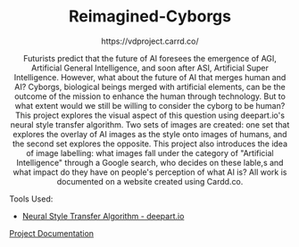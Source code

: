 # <div align="center"> Reimagined-Cyborgs </div>
<div align="center"> https://vdproject.carrd.co/ 

Futurists predict that the future of AI foresees the emergence of AGI, Artificial General Intelligence, and soon after ASI, Artificial Super Intelligence. However, what about the future of AI that merges human and AI? Cyborgs, biological beings merged with artificial elements, can be the outcome of the mission to enhance the human through technology. But to what extent would we still be willing to consider the cyborg to be human? This project explores the visual aspect of this question using deepart.io's neural style transfer algorithm. Two sets of images are created: one set that explores the overlay of AI images as the style onto images of humans, and the second set explores the opposite. This project also introduces the idea of image labelling: what images fall under the category of "Artificial Intelligence" through a Google search, who decides on these lable,s and what impact do they have on people's perception of what AI is? All work is documented on a website created using Cardd.co. </div>

Tools Used:
- [Neural Style Transfer Algorithm - deepart.io](https://deepart.io/)   

[Project Documentation](https://docs.google.com/document/d/1pDRqSWqblteE3h9-fjGni2GMQzmd_t7jgIAPsIK9_JU/edit)   
